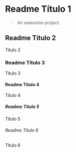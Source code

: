# Readme Título 1

> An awesome project.

## Readme Título 2 <!-- {docsify-ignore} -->

Título 2

### Readme Título 3 
Título 3

#### Readme Título 4 <!-- {docsify-ignore} -->
Título 4

##### Readme Título 5
Título 5

###### Readme Título 6
Título 6